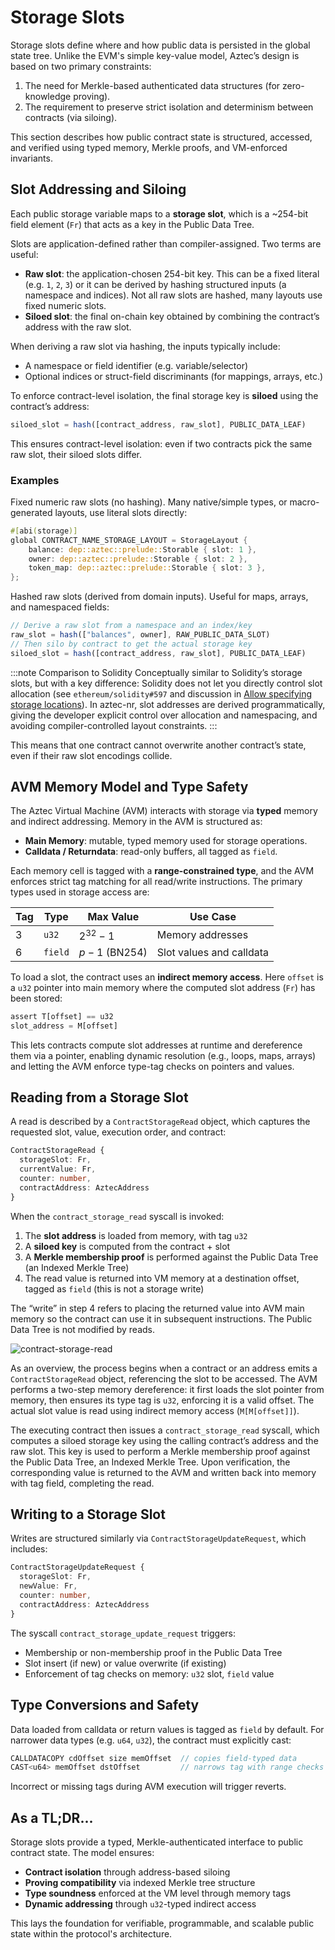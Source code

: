 # Storage Slots

Storage slots define where and how public data is persisted in the global state tree. Unlike the EVM's simple key-value model, Aztec’s design is based on two primary constraints:

1. The need for Merkle-based authenticated data structures (for zero-knowledge proving).
2. The requirement to preserve strict isolation and determinism between contracts (via siloing).

This section describes how public contract state is structured, accessed, and verified using typed memory, Merkle proofs, and VM-enforced invariants.

## Slot Addressing and Siloing

Each public storage variable maps to a **storage slot**, which is a ~254-bit field element (`Fr`) that acts as a key in the Public Data Tree.

Slots are application-defined rather than compiler-assigned. Two terms are useful:

* **Raw slot**: the application-chosen 254-bit key. This can be a fixed literal (e.g. `1`, `2`, `3`) or it can be derived by hashing structured inputs (a namespace and indices). Not all raw slots are hashed, many layouts use fixed numeric slots.
* **Siloed slot**: the final on-chain key obtained by combining the contract’s address with the raw slot.

When deriving a raw slot via hashing, the inputs typically include:

* A namespace or field identifier (e.g. variable/selector)
* Optional indices or struct-field discriminants (for mappings, arrays, etc.)

To enforce contract-level isolation, the final storage key is **siloed** using the contract’s address:

```ts
siloed_slot = hash([contract_address, raw_slot], PUBLIC_DATA_LEAF)
```

This ensures contract-level isolation: even if two contracts pick the same raw slot, their siloed slots differ.

### Examples

Fixed numeric raw slots (no hashing). Many native/simple types, or macro-generated layouts, use literal slots directly:

```rust
#[abi(storage)]
global CONTRACT_NAME_STORAGE_LAYOUT = StorageLayout {
    balance: dep::aztec::prelude::Storable { slot: 1 },
    owner: dep::aztec::prelude::Storable { slot: 2 },
    token_map: dep::aztec::prelude::Storable { slot: 3 },
};
```

Hashed raw slots (derived from domain inputs). Useful for maps, arrays, and namespaced fields:

```ts
// Derive a raw slot from a namespace and an index/key
raw_slot = hash(["balances", owner], RAW_PUBLIC_DATA_SLOT)
// Then silo by contract to get the actual storage key
siloed_slot = hash([contract_address, raw_slot], PUBLIC_DATA_LEAF)
```

:::note Comparison to Solidity
Conceptually similar to Solidity’s storage slots, but with a key difference: Solidity does not let you directly control slot allocation (see `ethereum/solidity#597` and discussion in [Allow specifying storage locations](https://github.com/ethereum/solidity/issues/597)). In aztec-nr, slot addresses are derived programmatically, giving the developer explicit control over allocation and namespacing, and avoiding compiler-controlled layout constraints.
:::

This means that one contract cannot overwrite another contract’s state, even if their raw slot encodings collide.

## AVM Memory Model and Type Safety

The Aztec Virtual Machine (AVM) interacts with storage via **typed** memory and indirect addressing. Memory in the AVM is structured as:

* **Main Memory**: mutable, typed memory used for storage operations.
* **Calldata / Returndata**: read-only buffers, all tagged as `field`.

Each memory cell is tagged with a **range-constrained type**, and the AVM enforces strict tag matching for all read/write instructions. The primary types used in storage access are:

| Tag | Type    | Max Value         | Use Case                 |
| --- | ------- | ----------------- | ------------------------ |
| 3   | `u32`   | $2^{32} - 1$    | Memory addresses         |
| 6   | `field` | $p - 1$ (BN254) | Slot values and calldata |

To load a slot, the contract uses an **indirect memory access**. Here `offset` is a `u32` pointer into main memory where the computed slot address (`Fr`) has been stored:

```ts
assert T[offset] == u32
slot_address = M[offset]
```

This lets contracts compute slot addresses at runtime and dereference them via a pointer, enabling dynamic resolution (e.g., loops, maps, arrays) and letting the AVM enforce type-tag checks on pointers and values.

## Reading from a Storage Slot

A read is described by a `ContractStorageRead` object, which captures the requested slot, value, execution order, and contract:

```ts
ContractStorageRead {
  storageSlot: Fr,
  currentValue: Fr,
  counter: number,
  contractAddress: AztecAddress
}
```

When the `contract_storage_read` syscall is invoked:

1. The **slot address** is loaded from memory, with tag `u32`
2. A **siloed key** is computed from the contract + slot
3. A **Merkle membership proof** is performed against the Public Data Tree (an Indexed Merkle Tree)
4. The read value is returned into VM memory at a destination offset, tagged as `field` (this is not a storage write)

The “write” in step 4 refers to placing the returned value into AVM main memory so the contract can use it in subsequent instructions. The Public Data Tree is not modified by reads.

![contract-storage-read](/img/diagrams/memory-check.png)

As an overview, the process begins when a contract or an address emits a `ContractStorageRead` object, referencing the slot to be accessed. The AVM performs a two-step memory dereference: it first loads the slot pointer from memory, then ensures its type tag is `u32`, enforcing it is a valid offset. The actual slot value is read using indirect memory access (`M[M[offset]]`).

The executing contract then issues a `contract_storage_read` syscall, which computes a siloed storage key using the calling contract’s address and the raw slot. This key is used to perform a Merkle membership proof against the Public Data Tree, an Indexed Merkle Tree. Upon verification, the corresponding value is returned to the AVM and written back into memory with tag field, completing the read.

## Writing to a Storage Slot

Writes are structured similarly via `ContractStorageUpdateRequest`, which includes:

```ts
ContractStorageUpdateRequest {
  storageSlot: Fr,
  newValue: Fr,
  counter: number,
  contractAddress: AztecAddress
}
```

The syscall `contract_storage_update_request` triggers:

* Membership or non-membership proof in the Public Data Tree
* Slot insert (if new) or value overwrite (if existing)
* Enforcement of tag checks on memory: `u32` slot, `field` value

## Type Conversions and Safety

Data loaded from calldata or return values is tagged as `field` by default. For narrower data types (e.g. `u64`, `u32`), the contract must explicitly cast:

```ts
CALLDATACOPY cdOffset size memOffset  // copies field-typed data
CAST<u64> memOffset dstOffset         // narrows tag with range checks
```

Incorrect or missing tags during AVM execution will trigger reverts.

## As a TL;DR...

Storage slots provide a typed, Merkle-authenticated interface to public contract state. The model ensures:

* **Contract isolation** through address-based siloing
* **Proving compatibility** via indexed Merkle tree structure
* **Type soundness** enforced at the VM level through memory tags
* **Dynamic addressing** through `u32`-typed indirect access

This lays the foundation for verifiable, programmable, and scalable public state within the protocol's architecture.
